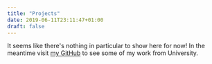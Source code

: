 ```yaml
---
title: "Projects"
date: 2019-06-11T23:11:47+01:00
draft: false
---
```

It seems like there's nothing in particular to show here for now! In the meantime visit [my GitHub](https://github.com/thesofakillers) to see some of my work from University.
